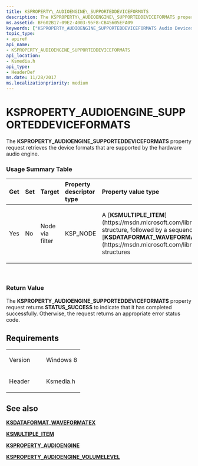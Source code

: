 ```yaml
---
title: KSPROPERTY\_AUDIOENGINE\_SUPPORTEDDEVICEFORMATS
description: The KSPROPERTY\_AUDIOENGINE\_SUPPORTEDDEVICEFORMATS property request retrieves the device formats that are supported by the hardware audio engine.
ms.assetid: BF602B17-09E2-4003-95F8-CB45605EFA09
keywords: ["KSPROPERTY_AUDIOENGINE_SUPPORTEDDEVICEFORMATS Audio Devices"]
topic_type:
- apiref
api_name:
- KSPROPERTY_AUDIOENGINE_SUPPORTEDDEVICEFORMATS
api_location:
- Ksmedia.h
api_type:
- HeaderDef
ms.date: 11/28/2017
ms.localizationpriority: medium
---
```


# KSPROPERTY\_AUDIOENGINE\_SUPPORTEDDEVICEFORMATS


The **KSPROPERTY\_AUDIOENGINE\_SUPPORTEDDEVICEFORMATS** property request retrieves the device formats that are supported by the hardware audio engine.

### <span id="Usage_Summary_Table"></span><span id="usage_summary_table"></span><span id="USAGE_SUMMARY_TABLE"></span>Usage Summary Table

<table>
<colgroup>
<col width="20%" />
<col width="20%" />
<col width="20%" />
<col width="20%" />
<col width="20%" />
</colgroup>
<thead>
<tr class="header">
<th align="left">Get</th>
<th align="left">Set</th>
<th align="left">Target</th>
<th align="left">Property descriptor type</th>
<th align="left">Property value type</th>
</tr>
</thead>
<tbody>
<tr class="odd">
<td align="left"><p>Yes</p></td>
<td align="left"><p>No</p></td>
<td align="left"><p>Node via filter</p></td>
<td align="left"><p>KSP_NODE</p></td>
<td align="left"><p>A [<strong>KSMULTIPLE_ITEM</strong>](https://msdn.microsoft.com/library/windows/hardware/ff563441) structure, followed by a sequence of [<strong>KSDATAFORMAT_WAVEFORMATEX</strong>](https://msdn.microsoft.com/library/windows/hardware/ff537095) structures</p></td>
</tr>
</tbody>
</table>

 

### <span id="Return_Value"></span><span id="return_value"></span><span id="RETURN_VALUE"></span>Return Value

The **KSPROPERTY\_AUDIOENGINE\_SUPPORTEDDEVICEFORMATS** property request returns **STATUS\_SUCCESS** to indicate that it has completed successfully. Otherwise, the request returns an appropriate error status code.

Requirements
------------

<table>
<colgroup>
<col width="50%" />
<col width="50%" />
</colgroup>
<tbody>
<tr class="odd">
<td align="left"><p>Version</p></td>
<td align="left"><p>Windows 8</p></td>
</tr>
<tr class="even">
<td align="left"><p>Header</p></td>
<td align="left">Ksmedia.h</td>
</tr>
</tbody>
</table>

## <span id="see_also"></span>See also


[**KSDATAFORMAT\_WAVEFORMATEX**](https://msdn.microsoft.com/library/windows/hardware/ff537095)

[**KSMULTIPLE\_ITEM**](https://msdn.microsoft.com/library/windows/hardware/ff563441)

[**KSPROPERTY\_AUDIOENGINE**](ksproperty-audioengine.md)

[**KSPROPERTY\_AUDIOENGINE\_VOLUMELEVEL**](ksproperty-audioengine-volumelevel.md)

 

 







